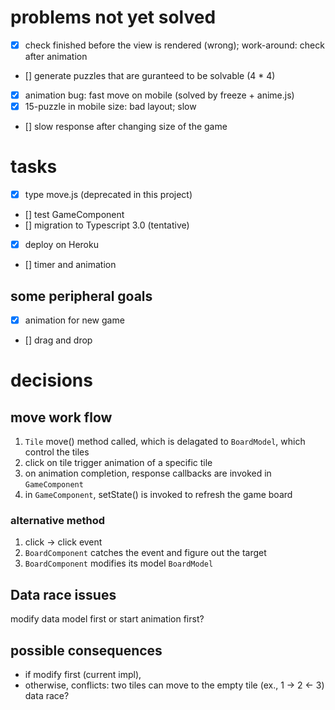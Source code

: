 # problems not yet solved
- [x] check finished before the view is rendered (wrong); work-around: check after animation
- [] generate puzzles that are guranteed to be solvable (4 * 4)
- [x] animation bug: fast move on mobile (solved by freeze + anime.js)
- [x] 15-puzzle in mobile size: bad layout; slow
- [] slow response after changing size of the game

# tasks
- [x] type move.js (deprecated in this project)
- [] test GameComponent
- [] migration to Typescript 3.0 (tentative)
- [x] deploy on Heroku
- [] timer and animation

## some peripheral goals
- [x] animation for new game
- [] drag and drop

# decisions
## move work flow
1. `Tile` move() method called, which is delagated to `BoardModel`, which control the tiles
2. click on tile trigger animation of a specific tile
3. on animation completion, response callbacks are invoked in `GameComponent`
4. in `GameComponent`, setState() is invoked to refresh the game board

### alternative method
1. click -> click event
2. `BoardComponent` catches the event and figure out the target
3. `BoardComponent` modifies its model `BoardModel`

## Data race issues
modify data model first or start animation first?

## possible consequences
- if modify first (current impl), 
- otherwise, conflicts: two tiles can move to the empty tile (ex., 1 -> 2 <- 3) data race?
